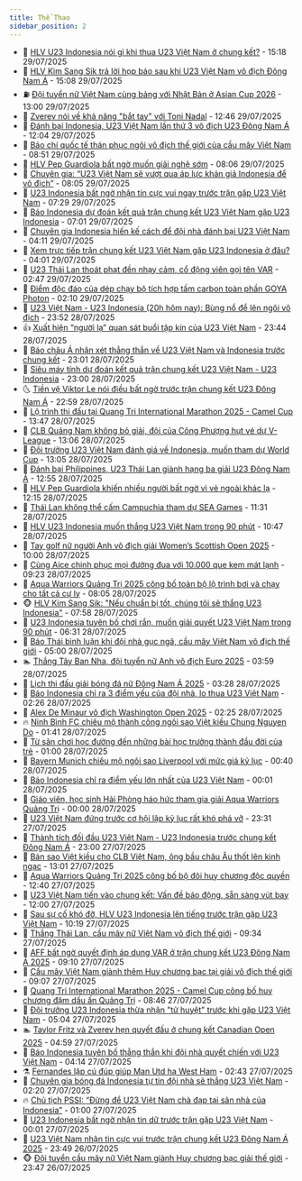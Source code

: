 ```yaml
---
title: Thể Thao
sidebar_position: 2
---
```


<!-- dantri-the-thao:START -->
- 🎡 [HLV U23 Indonesia nói gì khi thua U23 Việt Nam ở chung kết?](https://dantri.com.vn/the-thao/hlv-u23-indonesia-noi-gi-khi-thua-u23-viet-nam-o-chung-ket-20250729221655795.htm) - 15:18 29/07/2025
- 💯 [HLV Kim Sang Sik trả lời họp báo sau khi U23 Việt Nam vô địch Đông Nam Á](https://dantri.com.vn/the-thao/hlv-kim-sang-sik-tra-loi-hop-bao-sau-khi-u23-viet-nam-vo-dich-dong-nam-a-20250729220808497.htm) - 15:08 29/07/2025
- ⛽️ [Đội tuyển nữ Việt Nam cùng bảng với Nhật Bản ở Asian Cup 2026](https://dantri.com.vn/the-thao/doi-tuyen-nu-viet-nam-cung-bang-voi-nhat-ban-o-asian-cup-2026-20250729195820527.htm) - 13:00 29/07/2025
- 💃 [Zverev nói về khả năng &quot;bắt tay&quot; với Toni Nadal](https://dantri.com.vn/the-thao/zverev-noi-ve-kha-nang-bat-tay-voi-toni-nadal-20250729194623846.htm) - 12:46 29/07/2025
- 🌈 [Đánh bại Indonesia, U23 Việt Nam lần thứ 3 vô địch U23 Đông Nam Á](https://dantri.com.vn/the-thao/danh-bai-indonesia-u23-viet-nam-lan-thu-3-vo-dich-u23-dong-nam-a-20250729190004445.htm) - 12:04 29/07/2025
- 🦅 [Báo chí quốc tế thán phục ngôi vô địch thế giới của cầu mây Việt Nam](https://dantri.com.vn/the-thao/bao-chi-quoc-te-than-phuc-ngoi-vo-dich-the-gioi-cua-cau-may-viet-nam-20250729154902776.htm) - 08:51 29/07/2025
- 🌝 [HLV Pep Guardiola bất ngờ muốn giải nghệ sớm](https://dantri.com.vn/the-thao/hlv-pep-guardiola-bat-ngo-muon-giai-nghe-som-20250729115216045.htm) - 08:06 29/07/2025
- 🚀 [Chuyên gia: “U23 Việt Nam sẽ vượt qua áp lực khán giả Indonesia để vô địch”](https://dantri.com.vn/the-thao/chuyen-gia-u23-viet-nam-se-vuot-qua-ap-luc-khan-gia-indonesia-de-vo-dich-20250729002151842.htm) - 08:05 29/07/2025
- 🎉 [U23 Indonesia bất ngờ nhận tin cực vui ngay trước trận gặp U23 Việt Nam](https://dantri.com.vn/the-thao/u23-indonesia-bat-ngo-nhan-tin-cuc-vui-ngay-truoc-tran-gap-u23-viet-nam-20250729142834890.htm) - 07:29 29/07/2025
- 📝 [Báo Indonesia dự đoán kết quả trận chung kết U23 Việt Nam gặp U23 Indonesia](https://dantri.com.vn/the-thao/bao-indonesia-du-doan-ket-qua-tran-chung-ket-u23-viet-nam-gap-u23-indonesia-20250729133903511.htm) - 07:01 29/07/2025
- 🦄 [Chuyên gia Indonesia hiến kế cách để đội nhà đánh bại U23 Việt Nam](https://dantri.com.vn/the-thao/chuyen-gia-indonesia-hien-ke-cach-de-doi-nha-danh-bai-u23-viet-nam-20250728230731384.htm) - 04:11 29/07/2025
- 🎉 [Xem trực tiếp trận chung kết U23 Việt Nam gặp U23 Indonesia ở đâu?](https://dantri.com.vn/the-thao/xem-truc-tiep-tran-chung-ket-u23-viet-nam-gap-u23-indonesia-o-dau-20250729104018027.htm) - 04:01 29/07/2025
- 💼 [U23 Thái Lan thoát phạt đền nhạy cảm, cổ động viên gọi tên VAR](https://dantri.com.vn/the-thao/u23-thai-lan-thoat-phat-den-nhay-cam-co-dong-vien-goi-ten-var-20250729094649729.htm) - 02:47 29/07/2025
- 🤡 [Điểm độc đáo của dép chạy bộ tích hợp tấm carbon toàn phần GOYA Photon](https://dantri.com.vn/the-thao/diem-doc-dao-cua-dep-chay-bo-tich-hop-tam-carbon-toan-phan-goya-photon-20250729090822516.htm) - 02:10 29/07/2025
- 🦆 [U23 Việt Nam - U23 Indonesia &lpar;20h hôm nay&rpar;: Bùng nổ để lên ngôi vô địch](https://dantri.com.vn/the-thao/u23-viet-nam-u23-indonesia-20h-hom-nay-bung-no-de-len-ngoi-vo-dich-20250728225402090.htm) - 23:52 28/07/2025
- 👍 [Xuất hiện “người lạ” quan sát buổi tập kín của U23 Việt Nam](https://dantri.com.vn/the-thao/xuat-hien-nguoi-la-quan-sat-buoi-tap-kin-cua-u23-viet-nam-20250729010228010.htm) - 23:44 28/07/2025
- 💼 [Báo châu Á nhận xét thẳng thắn về U23 Việt Nam và Indonesia trước chung kết](https://dantri.com.vn/the-thao/bao-chau-a-nhan-xet-thang-than-ve-u23-viet-nam-va-indonesia-truoc-chung-ket-20250728232057606.htm) - 23:01 28/07/2025
- 🦒 [Siêu máy tính dự đoán kết quả trận chung kết U23 Việt Nam - U23 Indonesia](https://dantri.com.vn/the-thao/sieu-may-tinh-du-doan-ket-qua-tran-chung-ket-u23-viet-nam-u23-indonesia-20250728164800581.htm) - 23:00 28/07/2025
- 🌜 [Tiền vệ Viktor Le nói điều bất ngờ trước trận chung kết U23 Đông Nam Á](https://dantri.com.vn/the-thao/tien-ve-viktor-le-noi-dieu-bat-ngo-truoc-tran-chung-ket-u23-dong-nam-a-20250728232434315.htm) - 22:59 28/07/2025
- 🦆 [Lộ trình thi đấu tại Quang Tri International Marathon 2025 - Camel Cup](https://dantri.com.vn/the-thao/lo-trinh-thi-dau-tai-quang-tri-international-marathon-2025-camel-cup-20250728204021036.htm) - 13:47 28/07/2025
- 💪 [CLB Quảng Nam không bỏ giải, đội của Công Phượng hụt vé dự V-League](https://dantri.com.vn/the-thao/clb-quang-nam-khong-bo-giai-doi-cua-cong-phuong-hut-ve-du-v-league-20250728211807903.htm) - 13:06 28/07/2025
- 🧠 [Đội trưởng U23 Việt Nam đánh giá về Indonesia, muốn tham dự World Cup](https://dantri.com.vn/the-thao/doi-truong-u23-viet-nam-danh-gia-ve-indonesia-muon-tham-du-world-cup-20250728194328594.htm) - 13:05 28/07/2025
- 🦄 [Đánh bại Philippines, U23 Thái Lan giành hạng ba giải U23 Đông Nam Á](https://dantri.com.vn/the-thao/danh-bai-philippines-u23-thai-lan-gianh-hang-ba-giai-u23-dong-nam-a-20250728193259012.htm) - 12:55 28/07/2025
- 🥸 [HLV Pep Guardiola khiến nhiều người bất ngờ vì vẻ ngoài khác lạ](https://dantri.com.vn/the-thao/hlv-pep-guardiola-khien-nhieu-nguoi-bat-ngo-vi-ve-ngoai-khac-la-20250728191238145.htm) - 12:15 28/07/2025
- 🤠 [Thái Lan không thể cấm Campuchia tham dự SEA Games](https://dantri.com.vn/the-thao/thai-lan-khong-the-cam-campuchia-tham-du-sea-games-20250728183121476.htm) - 11:31 28/07/2025
- 👺 [HLV U23 Indonesia muốn thắng U23 Việt Nam trong 90 phút](https://dantri.com.vn/the-thao/hlv-u23-indonesia-muon-thang-u23-viet-nam-trong-90-phut-20250728174451831.htm) - 10:47 28/07/2025
- 📝 [Tay golf nữ người Anh vô địch giải Women’s Scottish Open 2025](https://dantri.com.vn/the-thao/tay-golf-nu-nguoi-anh-vo-dich-giai-womens-scottish-open-2025-20250728170803477.htm) - 10:00 28/07/2025
- 🦆 [Cùng Aice chinh phục mọi đường đua với 10.000 que kem mát lạnh](https://dantri.com.vn/the-thao/cung-aice-chinh-phuc-moi-duong-dua-voi-10000-que-kem-mat-lanh-20250728160814085.htm) - 09:23 28/07/2025
- 🥳 [Aqua Warriors Quảng Trị 2025 công bố toàn bộ lộ trình bơi và chạy cho tất cả cự ly](https://dantri.com.vn/the-thao/aqua-warriors-quang-tri-2025-cong-bo-toan-bo-lo-trinh-boi-va-chay-cho-tat-ca-cu-ly-20250728150232332.htm) - 08:05 28/07/2025
- 🐵 [HLV Kim Sang Sik: &quot;Nếu chuẩn bị tốt, chúng tôi sẽ thắng U23 Indonesia&quot;](https://dantri.com.vn/the-thao/hlv-kim-sang-sik-neu-chuan-bi-tot-chung-toi-se-thang-u23-indonesia-20250728145800954.htm) - 07:58 28/07/2025
- 🤩 [U23 Indonesia tuyên bố chơi rắn, muốn giải quyết U23 Việt Nam trong 90 phút](https://dantri.com.vn/the-thao/u23-indonesia-tuyen-bo-choi-ran-muon-giai-quyet-u23-viet-nam-trong-90-phut-20250728132219365.htm) - 06:31 28/07/2025
- 🤠 [Báo Thái bình luận khi đội nhà gục ngã, cầu mây Việt Nam vô địch thế giới](https://dantri.com.vn/the-thao/bao-thai-binh-luan-khi-doi-nha-guc-nga-cau-may-viet-nam-vo-dich-the-gioi-20250728115454206.htm) - 05:00 28/07/2025
- 🏊 [Thắng Tây Ban Nha, đội tuyển nữ Anh vô địch Euro 2025](https://dantri.com.vn/the-thao/thang-tay-ban-nha-doi-tuyen-nu-anh-vo-dich-euro-2025-20250728105247767.htm) - 03:59 28/07/2025
- 🗽 [Lịch thi đấu giải bóng đá nữ Đông Nam Á 2025](https://dantri.com.vn/the-thao/lich-thi-dau-giai-bong-da-nu-dong-nam-a-2025-20250728102449021.htm) - 03:28 28/07/2025
- 🚀 [Báo Indonesia chỉ ra 3 điểm yếu của đội nhà, lo thua U23 Việt Nam](https://dantri.com.vn/the-thao/bao-indonesia-chi-ra-3-diem-yeu-cua-doi-nha-lo-thua-u23-viet-nam-20250728081343259.htm) - 02:26 28/07/2025
- 🎉 [Alex De Minaur vô địch Washington Open 2025](https://dantri.com.vn/the-thao/alex-de-minaur-vo-dich-washington-open-2025-20250728101242306.htm) - 02:25 28/07/2025
- 🔥 [Ninh Bình FC chiêu mộ thành công ngôi sao Việt kiều Chung Nguyen Do](https://dantri.com.vn/the-thao/ninh-binh-fc-chieu-mo-thanh-cong-ngoi-sao-viet-kieu-chung-nguyen-do-20250728083708382.htm) - 01:41 28/07/2025
- 🎉 [Từ sân chơi học đường đến những bài học trưởng thành đầu đời của trẻ](https://dantri.com.vn/the-thao/tu-san-choi-hoc-duong-den-nhung-bai-hoc-truong-thanh-dau-doi-cua-tre-20250726200457142.htm) - 01:00 28/07/2025
- 🎡 [Bayern Munich chiêu mộ ngôi sao Liverpool với mức giá kỷ lục](https://dantri.com.vn/the-thao/bayern-munich-chieu-mo-ngoi-sao-liverpool-voi-muc-gia-ky-luc-20250728072252938.htm) - 00:40 28/07/2025
- 🐻 [Báo Indonesia chỉ ra điểm yếu lớn nhất của U23 Việt Nam](https://dantri.com.vn/the-thao/bao-indonesia-chi-ra-diem-yeu-lon-nhat-cua-u23-viet-nam-20250727225223539.htm) - 00:01 28/07/2025
- 🌊 [Giáo viên, học sinh Hải Phòng háo hức tham gia giải Aqua Warriors Quảng Trị](https://dantri.com.vn/the-thao/giao-vien-hoc-sinh-hai-phong-hao-huc-tham-gia-giai-aqua-warriors-quang-tri-20250725170040984.htm) - 00:00 28/07/2025
- 💃 [U23 Việt Nam đứng trước cơ hội lập kỷ lục rất khó phá vỡ](https://dantri.com.vn/the-thao/u23-viet-nam-dung-truoc-co-hoi-lap-ky-luc-rat-kho-pha-vo-20250727233248311.htm) - 23:31 27/07/2025
- 🤔 [Thành tích đối đầu U23 Việt Nam - U23 Indonesia trước chung kết Đông Nam Á](https://dantri.com.vn/the-thao/thanh-tich-doi-dau-u23-viet-nam-u23-indonesia-truoc-chung-ket-dong-nam-a-20250727101554172.htm) - 23:00 27/07/2025
- 🤭 [Bán sao Việt kiều cho CLB Việt Nam, ông bầu châu Âu thốt lên kinh ngạc](https://dantri.com.vn/the-thao/ban-sao-viet-kieu-cho-clb-viet-nam-ong-bau-chau-au-thot-len-kinh-ngac-20250727193824653.htm) - 13:01 27/07/2025
- 👹 [Aqua Warriors Quảng Trị 2025 công bố bộ đôi huy chương độc quyền](https://dantri.com.vn/the-thao/aqua-warriors-quang-tri-2025-cong-bo-bo-doi-huy-chuong-doc-quyen-20250727124912836.htm) - 12:40 27/07/2025
- 🗽 [U23 Việt Nam tiến vào chung kết: Vấn đề báo động, sẵn sàng vút bay](https://dantri.com.vn/the-thao/u23-viet-nam-tien-vao-chung-ket-van-de-bao-dong-san-sang-vut-bay-20250727000933220.htm) - 12:00 27/07/2025
- 🥳 [Sau sự cố khó đỡ, HLV U23 Indonesia lên tiếng trước trận gặp U23 Việt Nam](https://dantri.com.vn/the-thao/sau-su-co-kho-do-hlv-u23-indonesia-len-tieng-truoc-tran-gap-u23-viet-nam-20250727111943487.htm) - 10:19 27/07/2025
- 💃 [Thắng Thái Lan, cầu mây nữ Việt Nam vô địch thế giới](https://dantri.com.vn/the-thao/thang-thai-lan-cau-may-nu-viet-nam-vo-dich-the-gioi-20250727165044660.htm) - 09:34 27/07/2025
- 🧰 [AFF bất ngờ quyết định áp dụng VAR ở trận chung kết U23 Đông Nam Á 2025](https://dantri.com.vn/the-thao/aff-bat-ngo-quyet-dinh-ap-dung-var-o-tran-chung-ket-u23-dong-nam-a-2025-20250727143302398.htm) - 09:10 27/07/2025
- 💪 [Cầu mây Việt Nam giành thêm Huy chương bạc tại giải vô địch thế giới](https://dantri.com.vn/the-thao/cau-may-viet-nam-gianh-them-huy-chuong-bac-tai-giai-vo-dich-the-gioi-20250727135819045.htm) - 09:07 27/07/2025
- 🚀 [Quang Tri International Marathon 2025 - Camel Cup công bố huy chương đậm dấu ấn Quảng Trị](https://dantri.com.vn/the-thao/quang-tri-international-marathon-2025-camel-cup-cong-bo-huy-chuong-dam-dau-an-quang-tri-20250727124302418.htm) - 08:46 27/07/2025
- 🤠 [Đội trưởng U23 Indonesia thừa nhận &quot;tử huyệt&quot; trước khi gặp U23 Việt Nam](https://dantri.com.vn/the-thao/doi-truong-u23-indonesia-thua-nhan-tu-huyet-truoc-khi-gap-u23-viet-nam-20250727083634380.htm) - 05:04 27/07/2025
- 🏊 [Taylor Fritz và Zverev hẹn quyết đấu ở chung kết Canadian Open 2025](https://dantri.com.vn/the-thao/taylor-fritz-va-zverev-hen-quyet-dau-o-chung-ket-canadian-open-2025-20250727131110407.htm) - 04:59 27/07/2025
- 🦄 [Báo Indonesia tuyên bố thẳng thắn khi đội nhà quyết chiến với U23 Việt Nam](https://dantri.com.vn/the-thao/bao-indonesia-tuyen-bo-thang-than-khi-doi-nha-quyet-chien-voi-u23-viet-nam-20250727110630687.htm) - 04:14 27/07/2025
- ⚗️ [Fernandes lập cú đúp giúp Man Utd hạ West Ham](https://dantri.com.vn/the-thao/fernandes-lap-cu-dup-giup-man-utd-ha-west-ham-20250727094324482.htm) - 02:43 27/07/2025
- 🥷 [Chuyên gia bóng đá Indonesia tự tin đội nhà sẽ thắng U23 Việt Nam](https://dantri.com.vn/the-thao/chuyen-gia-bong-da-indonesia-tu-tin-doi-nha-se-thang-u23-viet-nam-20250727083108072.htm) - 02:20 27/07/2025
- 🔥 [Chủ tịch PSSI: “Đừng để U23 Việt Nam chà đạp tại sân nhà của Indonesia”](https://dantri.com.vn/the-thao/chu-tich-pssi-dung-de-u23-viet-nam-cha-dap-tai-san-nha-cua-indonesia-20250727075928646.htm) - 01:00 27/07/2025
- 🦅 [U23 Indonesia bất ngờ nhận tin dữ trước trận gặp U23 Việt Nam](https://dantri.com.vn/the-thao/u23-indonesia-bat-ngo-nhan-tin-du-truoc-tran-gap-u23-viet-nam-20250727003956004.htm) - 00:01 27/07/2025
- 🌝 [U23 Việt Nam nhận tin cực vui trước trận chung kết U23 Đông Nam Á 2025](https://dantri.com.vn/the-thao/u23-viet-nam-nhan-tin-cuc-vui-truoc-tran-chung-ket-u23-dong-nam-a-2025-20250726231522337.htm) - 23:49 26/07/2025
- 🐵 [Đội tuyển cầu mây nữ Việt Nam giành Huy chương bạc giải thế giới](https://dantri.com.vn/the-thao/doi-tuyen-cau-may-nu-viet-nam-gianh-huy-chuong-bac-giai-the-gioi-20250726234202670.htm) - 23:47 26/07/2025<!-- dantri-the-thao:END -->
